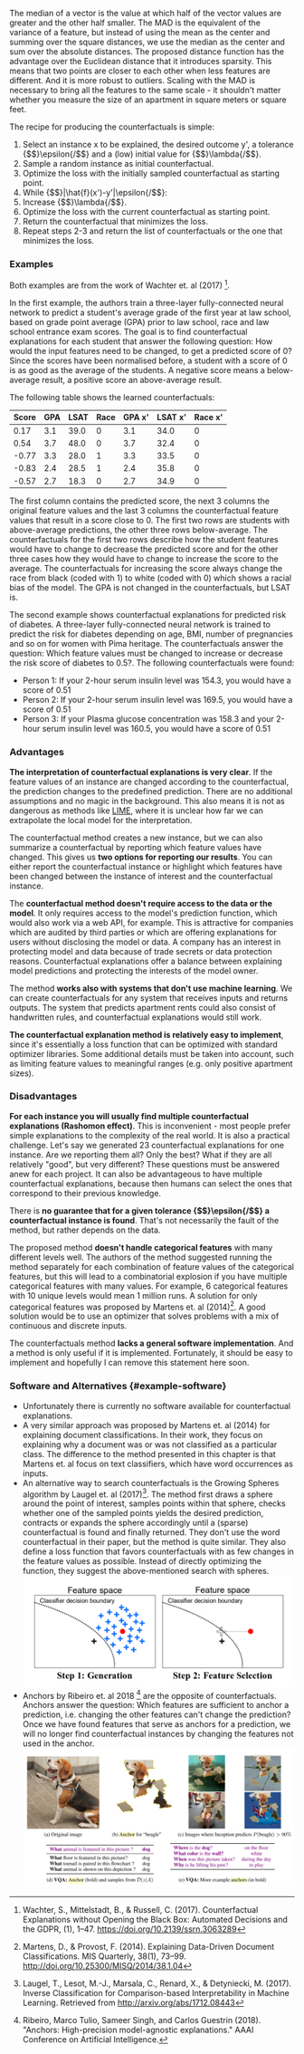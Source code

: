 

The median of a vector is the value at which half of the vector values are greater and the other half smaller.
The MAD is the equivalent of the variance of a feature, but instead of using the mean as the center and summing over the square distances, we use the median as the center and sum over the absolute distances.
The proposed distance function has the advantage over the Euclidean distance that it introduces sparsity.
This means that two points are closer to each other when less features are different.
And it is more robust to outliers.
Scaling with the MAD is necessary to bring all the features to the same scale - it shouldn't matter whether you measure the size of an apartment in square meters or square feet.

The recipe for producing the counterfactuals is simple:

1. Select an instance x to be explained, the desired outcome y', a tolerance {$$}\epsilon{/$$} and a (low) initial value for {$$}\lambda{/$$}.
1. Sample a random instance as initial counterfactual.
1. Optimize the loss with the initially sampled counterfactual as starting point.
1. While {$$}|\hat{f}(x')-y'|\epsilon{/$$}:
  1. Increase {$$}\lambda{/$$}.
  1. Optimize the loss with the current counterfactual as starting point.
  1. Return the counterfactual that minimizes the loss.
1. Repeat steps 2-3 and return the list of counterfactuals or the one that minimizes the loss.

### Examples

Both examples are from the work of Wachter et. al (2017) [^wachter].

In the first example, the authors train a three-layer fully-connected neural network to predict a student's average grade of the first year at law school, based on grade point average (GPA) prior to law school, race and law school entrance exam scores.
The goal is to find counterfactual explanations for each student that answer the following question:
How would the input features need to be changed, to get a predicted score of 0?
Since the scores have been normalised before, a student with a score of 0 is as good as the average of the students.
A negative score means a below-average result, a positive score an above-average result.

The following table shows the learned counterfactuals:

| Score | GPA | LSAT | Race | GPA x' | LSAT x' |  Race x'|
| ------|--------------| --------------| --------------| -------| --------| ------- |
| 0.17 | 3.1 | 39.0 | 0 | 3.1 | 34.0 | 0|
| 0.54 | 3.7 | 48.0 | 0 | 3.7 | 32.4 | 0|
| -0.77| 3.3 | 28.0 | 1 | 3.3 | 33.5 | 0|
| -0.83| 2.4 | 28.5 | 1 | 2.4 | 35.8 | 0|
| -0.57| 2.7 | 18.3 | 0 | 2.7 | 34.9 | 0|

The first column contains the predicted score, the next 3 columns the original feature values and the last 3 columns the counterfactual feature values that result in a score close to 0.
The first two rows are students with above-average predictions, the other three rows below-average.
The counterfactuals for the first two rows describe how the student features would have to change to decrease the predicted score and for the other three cases how they would have to change to increase the score to the average.
The counterfactuals for increasing the score always change the race from black (coded with 1) to white (coded with 0) which shows a racial bias of the model.
The GPA is not changed in the counterfactuals, but LSAT is.

The second example shows counterfactual explanations for predicted risk of diabetes.
A three-layer fully-connected neural network is trained to predict the risk for diabetes depending on age, BMI, number of pregnancies and so on for women with Pima heritage.
The counterfactuals answer the question: Which feature values must be changed to increase or decrease the risk score of diabetes to 0.5?.
The following counterfactuals were found:

- Person 1: If your 2-hour serum insulin level was 154.3, you would have a score of 0.51
- Person 2: If your 2-hour serum insulin level was 169.5, you would have a score of 0.51
- Person 3: If your Plasma glucose concentration was 158.3 and your 2-hour serum insulin level was 160.5, you would have a score of 0.51


### Advantages

**The interpretation of counterfactual explanations is very clear**.
If the feature values of an instance are changed according to the counterfactual, the prediction changes to the predefined prediction.
There are no additional assumptions and no magic in the background. 
This also means it is not as dangerous as methods like [LIME](#lime), where it is unclear how far we can extrapolate the local model for the interpretation.

The counterfactual method creates a new instance, but we can also summarize a counterfactual by reporting which feature values have changed.
This gives us **two options for reporting our results**.
You can either report the counterfactual instance or highlight which features have been changed between the instance of interest and the counterfactual instance.

The **counterfactual method doesn't require access to the data or the model**.
It only requires access to the model's prediction function, which would also work via a web API, for example.
This is attractive for companies which are audited by third parties or which are offering explanations for users without disclosing the model or data. 
A company has an interest in protecting model and data because of trade secrets or data protection reasons.
Counterfactual explanations offer a balance between explaining model predictions and protecting the interests of the model owner.

The method **works also with systems that don't use machine learning**.
We can create counterfactuals for any system that receives inputs and returns outputs.
The system that predicts apartment rents could also consist of handwritten rules, and counterfactual explanations would still work.

**The counterfactual explanation method is relatively easy to implement**, since it's essentially a loss function that can be optimized with standard optimizer libraries. 
Some additional details must be taken into account, such as limiting feature values to meaningful ranges (e.g. only positive apartment sizes).

### Disadvantages

**For each instance you will usually find multiple counterfactual explanations (Rashomon effect)**.
This is inconvenient - most people prefer simple explanations to the complexity of the real world.
It is also a practical challenge.
Let's say we generated 23 counterfactual explanations for one instance. 
Are we reporting them all?
Only the best?
What if they are all relatively "good", but very different?
These questions must be answered anew for each project.
It can also be advantageous to have multiple counterfactual explanations, because then humans can select the ones that correspond to their previous knowledge.

There is **no guarantee that for a given tolerance {$$}\epsilon{/$$} a counterfactual instance is found**.
That's not necessarily the fault of the method, but rather depends on the data.

The proposed method **doesn't handle categorical features** with many different levels well. 
The authors of the method suggested running the method separately for each combination of feature values of the categorical features, but this will lead to a combinatorial explosion if you have multiple categorical features with many values.
For example, 6 categorical features with 10 unique levels would mean 1 million runs.
A solution for only categorical features was proposed by Martens et. al (2014)[^martens].
A good solution would be to use an optimizer that solves problems with a mix of continuous and discrete inputs.

The counterfactuals method **lacks a general software implementation**.
And a method is only useful if it is implemented. 
Fortunately, it should be easy to implement and hopefully I can remove this statement here soon.

### Software and Alternatives {#example-software}

- Unfortunately there is currently no software available  for counterfactual explanations.
- A very similar approach was proposed by Martens et. al (2014) for explaining document classifications.
In their work, they focus on explaining why a document was or was not classified as a particular class.
The difference to the method presented in this chapter is that Martens et. al focus on text classifiers, which have word occurrences as inputs.
- An alternative way to search counterfactuals is the Growing Spheres algorithm by Laugel et. al (2017)[^spheres].
The method first draws a sphere around the point of interest, samples points within that sphere, checks whether one of the sampled points yields the desired prediction, contracts or expands the sphere accordingly until a (sparse) counterfactual is found and finally returned.
They don't use the word counterfactual in their paper, but the method is quite similar.
They also define a loss function that favors counterfactuals with as few changes in the feature values as possible.
Instead of directly optimizing the function, they suggest the above-mentioned search with spheres.
![An illustration of growing spheres and selecting sparse counterfactuals by Laugel et. al (2017).](images/spheres.png)
- Anchors by Ribeiro et. al 2018 [^anchors] are the opposite of counterfactuals.
Anchors answer the question: 
Which features are sufficient to anchor a prediction, i.e. changing the other features can't change the prediction?
Once we have found features that serve as anchors for a prediction, we will no longer find counterfactual instances by changing the features not used in the anchor.
![Examples for anchors by Ribeiro et. al (2018).](images/anchors.png)

[^martens]: Martens, D., & Provost, F. (2014). Explaining Data-Driven Document Classifications. MIS Quarterly, 38(1), 73–99. http://doi.org/10.25300/MISQ/2014/38.1.04

[^anchors]: Ribeiro, Marco Tulio, Sameer Singh, and Carlos Guestrin (2018). "Anchors: High-precision model-agnostic explanations." AAAI Conference on Artificial Intelligence.


[^spheres]: Laugel, T., Lesot, M.-J., Marsala, C., Renard, X., & Detyniecki, M. (2017). Inverse Classification for Comparison-based Interpretability in Machine Learning. Retrieved from http://arxiv.org/abs/1712.08443

[^wachter]: Wachter, S., Mittelstadt, B., & Russell, C. (2017). Counterfactual Explanations without Opening the Black Box: Automated Decisions and the GDPR, (1), 1–47. https://doi.org/10.2139/ssrn.3063289
